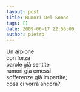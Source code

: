 ```yaml
---
layout: post
title: Rumori Del Sonno
tags: []
date: 2009-06-17 22:56:00
author: pietro
---
```

Un arpione<br/>con forza<br/>parole già sentite<br/>rumori già emessi<br/>sofferenze già impartite;<br/>cosa ci vorrà ancora?
